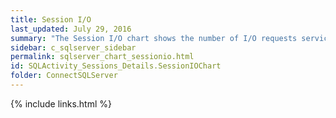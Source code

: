 ```yaml
---
title: Session I/O
last_updated: July 29, 2016
summary: "The Session I/O chart shows the number of I/O requests serviced per second (I/O per sec) over time for the selected session."
sidebar: c_sqlserver_sidebar
permalink: sqlserver_chart_sessionio.html
id: SQLActivity_Sessions_Details.SessionIOChart
folder: ConnectSQLServer
---
```




{% include links.html %}
